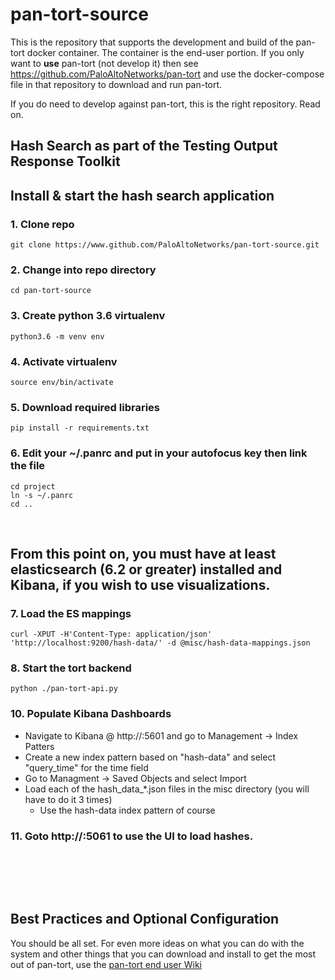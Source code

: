 # pan-tort-source
This is the repository that supports the development and build of the pan-tort docker container.  The container is the end-user portion.  If you only want to **use** pan-tort (not develop it) then see https://github.com/PaloAltoNetworks/pan-tort and use the docker-compose file in that repository to download and run pan-tort.

If you do need to develop against pan-tort, this is the right repository.  Read on.

## Hash Search as part of the Testing Output Response Toolkit


## Install & start the hash search application
### 1. Clone repo
```git clone https://www.github.com/PaloAltoNetworks/pan-tort-source.git```
<br/>
### 2. Change into repo directory
```cd pan-tort-source```
<br/>
### 3. Create python 3.6 virtualenv
```python3.6 -m venv env```
<br/>
### 4. Activate virtualenv
```source env/bin/activate```
<br/>
### 5. Download required libraries
```pip install -r requirements.txt```
<br/>
### 6. Edit your ~/.panrc and put in your autofocus key then link the file
```
cd project
ln -s ~/.panrc
cd ..
```
<br/>

## From this point on, you must have at least elasticsearch (6.2 or greater) installed and Kibana, if you wish to use visualizations.
### 7. Load the ES mappings <br/>
```curl -XPUT -H'Content-Type: application/json' 'http://localhost:9200/hash-data/' -d @misc/hash-data-mappings.json```<br/>

### 8. Start the tort backend
```python ./pan-tort-api.py```
<br/>
### 10. Populate Kibana Dashboards
- Navigate to Kibana @ http://<your-ip>:5601 and go to Management -> Index Patters<br/>
- Create a new index pattern based on "hash-data" and select "query_time" for the time field<br/>
- Go to Managment -> Saved Objects and select Import<br/>
- Load each of the hash_data_*.json files in the misc directory (you will have to do it 3 times)<br/>
    - Use the hash-data index pattern of course<br/>

### 11. Goto http://<your-ip>:5061 to use the UI to load hashes. 



<br/>

<br/><br/>
## Best Practices and Optional Configuration
You should be all set.  For even more ideas on what you can do with the system and other things that you can download and install to get the most out of pan-tort, use the [pan-tort end user Wiki](https://github.com/PaloAltoNetworks/pan-tort/wiki/overview)
